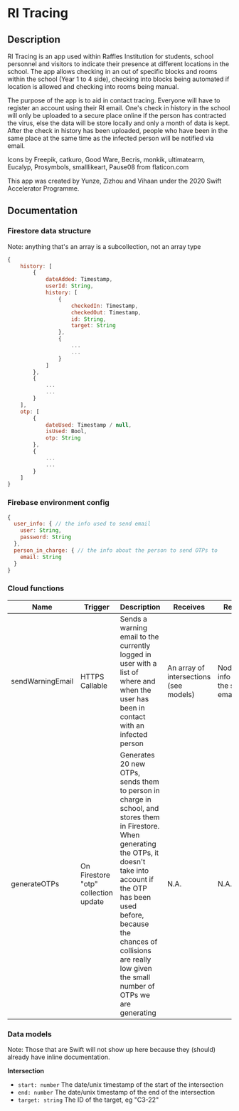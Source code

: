 # RI Tracing

## Description
RI Tracing is an app used within Raffles Institution for students, 
school personnel and visitors to indicate their presence at 
different locations in the school. The app allows checking in an out of 
specific blocks and rooms within the school (Year 1 to 4 side), 
checking into blocks being automated if location is allowed 
and checking into rooms being manual.

The purpose of the app is to aid in contact tracing. 
Everyone will have to register an account using their RI email. 
One's check in history in the school will only be uploaded to a secure place online 
if the person has contracted the virus, else the data will be store locally 
and only a month of data is kept. After the check in history has been uploaded, 
people who have been in the same place at the same time as the infected person 
will be notified via email.

Icons by Freepik, catkuro, Good Ware, Becris, monkik, ultimatearm, Eucalyp, Prosymbols, smalllikeart, Pause08 from flaticon.com

This app was created by Yunze, Zizhou and Vihaan under the 2020 Swift Accelerator Programme.

## Documentation

### Firestore data structure
Note: anything that's an array is a subcollection, not an array type
```js
{
    history: [
        {
            dateAdded: Timestamp,
            userId: String,
            history: [
                {
                    checkedIn: Timestamp,
                    checkedOut: Timestamp,
                    id: String,
                    target: String
                }, 
                {
                    ...
                    ...
                }
            ]
        }, 
        {
            ...
            ...
        }
    ],
    otp: [
        {
            dateUsed: Timestamp / null,
            isUsed: Bool,
            otp: String
        },
        {
            ...
            ...
        }
    ]
}
```

### Firebase environment config
```js
{
  user_info: { // the info used to send email
    user: String,
    password: String
  },
  person_in_charge: { // the info about the person to send OTPs to
    email: String
  }
}
```

### Cloud functions

| Name             | Trigger                              | Description                                                                                                                                                                                                                                                                              | Receives                               | Returns                              |
| ---------------- | ------------------------------------ | ---------------------------------------------------------------------------------------------------------------------------------------------------------------------------------------------------------------------------------------------------------------------------------------- | -------------------------------------- | ------------------------------------ |
| sendWarningEmail | HTTPS Callable                       | Sends a warning email to the currently logged in user with a list of where and when the user has been in contact with an infected person                                                                                                                                                 | An array of intersections (see models) | Nodemailer info about the sent email |
| generateOTPs     | On Firestore "otp" collection update | Generates 20 new OTPs, sends them to person in charge in school, and stores them in Firestore. When generating the OTPs, it doesn't take into account if the OTP has been used before, because the chances of collisions are really low given the small number of OTPs we are generating | N.A.                                   | N.A.                                 |

### Data models
Note: Those that are Swift will not show up here because they (should) already have inline documentation.

**Intersection**
- `start: number` The date/unix timestamp of the start of the intersection
- `end: number` The date/unix timestamp of the end of the intersection
- `target: string` The ID of the target, eg "C3-22"

